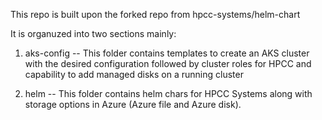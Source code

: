 This repo is built upon the forked repo from hpcc-systems/helm-chart

It is organuzed into two sections mainly:

1. aks-config -- This folder contains templates to create an AKS cluster with the desired configuration followed by cluster roles for HPCC and capability to add managed disks on a running cluster 

2. helm -- This folder contains helm chars for HPCC Systems along with storage options in Azure (Azure file and Azure disk).  


